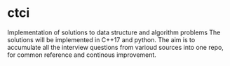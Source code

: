 # ctci
Implementation of solutions to data structure and algorithm problems
The solutions will be implemented in C++17 and python. The aim is to accumulate all the interview questions from varioud sources
into one repo, for common reference and continous improvement.
